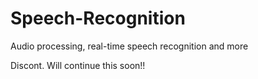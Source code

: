 # Speech-Recognition
Audio processing, real-time speech recognition and more

Discont.
Will continue this soon!!